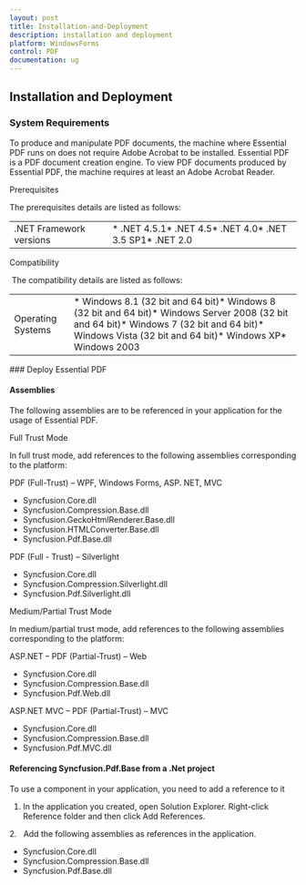 ```yaml
---
layout: post
title: Installation-and-Deployment
description: installation and deployment
platform: WindowsForms
control: PDF
documentation: ug
---
```


## Installation and Deployment

### System Requirements

To produce and manipulate PDF documents, the machine where Essential PDF runs on does not require Adobe Acrobat to be installed. Essential PDF is a PDF document creation engine. To view PDF documents produced by Essential PDF, the machine requires at least an Adobe Acrobat Reader.

Prerequisites

The prerequisites details are listed as follows:



<table>
<tr>
<td>
.NET Framework versions</td><td>
* .NET 4.5.1* .NET 4.5* .NET 4.0* .NET 3.5 SP1* .NET 2.0</td></tr>
</table>

Compatibility

 The compatibility details are listed as follows:



<table>
<tr>
<td>
Operating Systems</td><td>
* Windows 8.1 (32 bit and 64 bit)* Windows 8 (32 bit and 64 bit)* Windows Server 2008 (32 bit and 64 bit)* Windows 7 (32 bit and 64 bit)* Windows Vista (32 bit and 64 bit)* Windows XP* Windows 2003</td></tr>
</table>
### Deploy Essential PDF

#### Assemblies


The following assemblies are to be referenced in your application for the usage of Essential PDF.

Full Trust Mode

In full trust mode, add references to the following assemblies corresponding to the platform:

PDF (Full-Trust) – WPF, Windows Forms, ASP. NET, MVC

* Syncfusion.Core.dll
* Syncfusion.Compression.Base.dll
* Syncfusion.GeckoHtmlRenderer.Base.dll
* Syncfusion.HTMLConverter.Base.dll
* Syncfusion.Pdf.Base.dll

PDF (Full - Trust) – Silverlight

* Syncfusion.Core.dll
* Syncfusion.Compression.Silverlight.dll
* Syncfusion.Pdf.Silverlight.dll

Medium/Partial Trust Mode

In medium/partial trust mode, add references to the following assemblies corresponding to the platform:

ASP.NET – PDF (Partial-Trust) – Web

* Syncfusion.Core.dll
* Syncfusion.Compression.Base.dll
* Syncfusion.Pdf.Web.dll

ASP.NET MVC – PDF (Partial-Trust) – MVC

* Syncfusion.Core.dll
* Syncfusion.Compression.Base.dll
* Syncfusion.Pdf.MVC.dll
#### Referencing Syncfusion.Pdf.Base from a .Net project


To use a component in your application, you need to add a reference to it

1. In the application you created, open Solution Explorer. Right-click Reference folder and then click Add References.

2.   Add the following assemblies as references in the application.

* Syncfusion.Core.dll
* Syncfusion.Compression.Base.dll
* Syncfusion.Pdf.Base.dll

